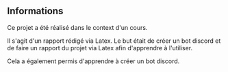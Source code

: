 ## Informations

Ce projet a été réalisé dans le context d'un cours.

Il s'agit d'un rapport rédigé via Latex.
Le but était de créer un bot discord et de faire un rapport du projet via Latex afin d'apprendre à l'utiliser.

Cela a également permis d'apprendre à créer un bot discord. 
